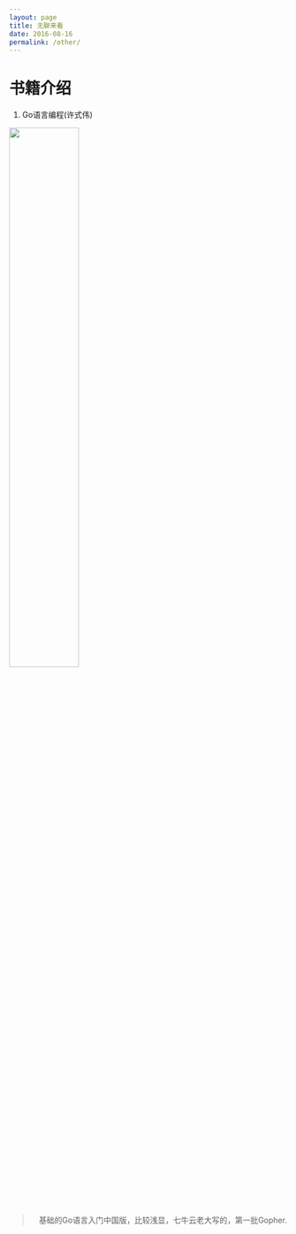 ```yaml
---
layout: page
title: 无聊来看
date: 2016-08-16
permalink: /other/
---
```


# 书籍介绍
1. Go语言编程(许式伟)

<img style="width:50%" alt="" src="https://raw.githubusercontent.com/hunterhug/hunterhug.github.io/master/img/gobook1.jpg"/>
  
>　基础的Go语言入门中国版，比较浅显，七牛云老大写的，第一批Gopher.

